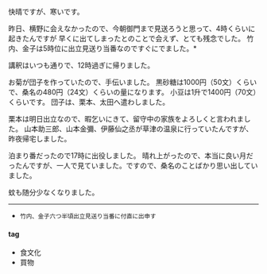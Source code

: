 快晴ですが、寒いです。

昨日、横野に会えなかったので、今朝御門まで見送ろうと思って、4時くらいに起きたんですが
早くに出てしまったとのことで会えず、とても残念でした。
竹内、金子は5時位に出立見送り当番なのですぐにでました。*

講釈はいつも通りで、12時過ぎに帰りました。

お菊が団子を作っていたので、手伝いました。
黒砂糖は1000円（50文）くらいで、桑名の480円（24文）くらいの量になります。
小豆は1升で1400円（70文）くらいです。
団子は、栗本、太田へ遣わしました。

栗本は明日出立なので、暇乞いにきて、留守中の家族をよろしくと言われました。
山本助三郎、山本金彌、伊藤仙之丞が草津の温泉に行っていたんですが、昨夜帰宅しました。

泊まり番だったので17時に出役しました。
晴れ上がったので、本当に良い月だったんですが、一人で見ていました。ですので、桑名のことばかり思い出していました。

蚊も随分少なくなりました。

***
* `竹内、金子六つ半頃出立見送り当番に付直に出申す`

#### tag
- 食文化
- 買物
